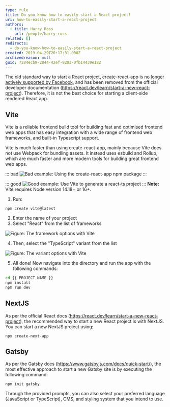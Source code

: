 ```yaml
---
type: rule
title: Do you know how to easily start a React project?
uri: how-to-easily-start-a-react-project
authors:
  - title: Harry Ross
    url: /people/harry-ross
related: []
redirects:
  - do-you-know-how-to-easily-start-a-react-project
created: 2019-04-29T20:17:31.000Z
archivedreason: null
guid: 7284ecb9-2844-42ef-9283-0fb14439e182
---
```

The old standard way to start a React project, create-react-app is [no longer actively supported by Facebook](https://github.com/facebook/create-react-app/discussions/11086#discussioncomment-956516), and has been removed from the official developer documentation (https://react.dev/learn/start-a-new-react-project). Therefore, it is not the best choice for starting a client-side rendered React app. 

<!--endintro-->

## Vite

Vite is a reliable frontend build tool for building fast and optimised frontend web apps that has easy integration with a wide range of frontend web frameworks, and built-in Typescript support.  

Vite is much faster than using create-react-app, mainly because Vite does not use Webpack for bundling assets. It instead uses esbuild and Rollup, which are much faster and more modern tools for building great frontend web apps. 

::: bad
![Bad example: Using the create-react-app npm package](new-create-react-app.png)
:::

::: good
![Good example: Use Vite to generate a react-ts project](vite.png)
:::
**Note:** Vite requires Node version 14.18+ or 16+. 

1. Run:

```shell
npm create vite@latest 
```

2. Enter the name of your project
3. Select "React" from the list of frameworks

![Figure: The framework options with Vite](vite-pick.png)

4. Then, select the "TypeScript" variant from the list

![Figure: The variant options with Vite](vite-pick-typescript.png)

5. All done! Now navigate into the directory and run the app with the following commands:

```bash
cd {{ PROJECT_NAME }}
npm install 
npm run dev
```


## NextJS 
As per the official React docs (https://react.dev/learn/start-a-new-react-project), the recommended way to start a new React project is with NextJS. You can start a new NextJS project using:
```shell
npx create-next-app
```


## Gatsby 
As per the Gatsby docs (https://www.gatsbyjs.com/docs/quick-start/), the most effective approach to start a new Gatsby site is by executing the following command:
```shell
npm init gatsby
```
Through the provided prompts, you can also select your preferred language (JavaScript or TypeScript), CMS, and styling system that you intend to use.
